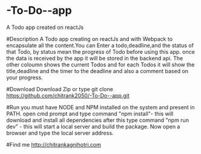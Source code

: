 # -To-Do--app
A Todo app created on reactJs 

#Description
  A Todo app creating on reactJs and with Webpack to encapsulate all the content.You can Enter a todo,deadline,and the status of that Todo,
  by status mean the progress of Todo before using this app.
  once the data is received by the app it will be stored in the backend api.
  The other coloumn shows the current Todos and for each Todos it will show the title,deadline and the timer to the deadline and also a comment
  based on your progress.
  
#Download
    Download Zip or type git clone https://github.com/chitrank2050/-To-Do--app.git
    
#Run
   you must have NODE and NPM installed on the system and present in PATH.
   open cmd prompt and type command "npm install"- this will download and install all dependencies after this type command
   "npm run dev" - this will start a local server and build the package.
   Now open a browser and type the local server address.
    
#Find me 
  http://chitrankagnihotri.com

